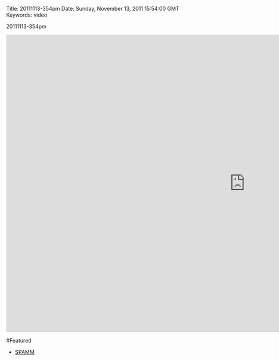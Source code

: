 Title: 20111113-354pm
Date: Sunday, November 13, 2011 15:54:00 GMT
Keywords: video

20111113-354pm

<iframe src="http://player.vimeo.com/video/32522317?byline=0&amp;portrait=0&amp;color=ffffff" width="1280" height="800" frameborder="0" webkitAllowFullScreen mozallowfullscreen allowFullScreen></iframe>

#Featured

- [SPAMM](/work/spamm)